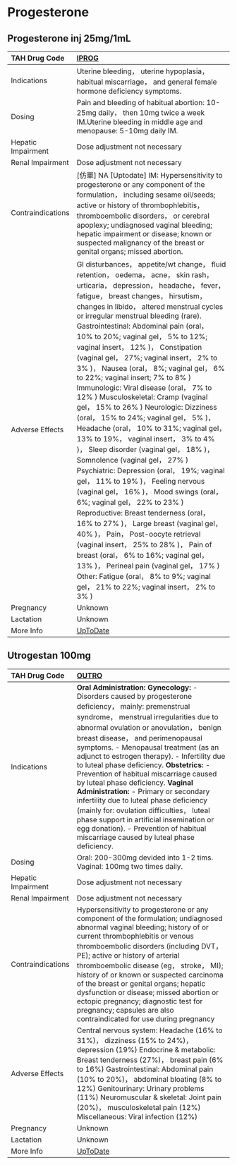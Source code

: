 # Progesterone

## Progesterone inj 25mg/1mL

| TAH Drug Code      | [IPROG](https://www.tahsda.org.tw/drugs/hissearch.php?drug_code=IPROG)                                                                                                                                                                                                                                                                                                                                                                                                                                                                                                                                                                                                                                                                                                                                                                                                                                                                                                                                                                                                                                                                                                                                                                                                                                                                        |
|:-------------------|:----------------------------------------------------------------------------------------------------------------------------------------------------------------------------------------------------------------------------------------------------------------------------------------------------------------------------------------------------------------------------------------------------------------------------------------------------------------------------------------------------------------------------------------------------------------------------------------------------------------------------------------------------------------------------------------------------------------------------------------------------------------------------------------------------------------------------------------------------------------------------------------------------------------------------------------------------------------------------------------------------------------------------------------------------------------------------------------------------------------------------------------------------------------------------------------------------------------------------------------------------------------------------------------------------------------------------------------------|
| Indications        | Uterine bleeding， uterine hypoplasia， habitual miscarriage， and general female hormone deficiency symptoms.                                                                                                                                                                                                                                                                                                                                                                                                                                                                                                                                                                                                                                                                                                                                                                                                                                                                                                                                                                                                                                                                                                                                                                                                                                |
| Dosing             | Pain and bleeding of habitual abortion: 10-25mg daily， then 10mg twice a week IM.Uterine bleeding in middle age and menopause: 5-10mg daily IM.                                                                                                                                                                                                                                                                                                                                                                                                                                                                                                                                                                                                                                                                                                                                                                                                                                                                                                                                                                                                                                                                                                                                                                                              |
| Hepatic Impairment | Dose adjustment not necessary                                                                                                                                                                                                                                                                                                                                                                                                                                                                                                                                                                                                                                                                                                                                                                                                                                                                                                                                                                                                                                                                                                                                                                                                                                                                                                                 |
| Renal Impairment   | Dose adjustment not necessary                                                                                                                                                                                                                                                                                                                                                                                                                                                                                                                                                                                                                                                                                                                                                                                                                                                                                                                                                                                                                                                                                                                                                                                                                                                                                                                 |
| Contraindications  | [仿單] NA [Uptodate] IM: Hypersensitivity to progesterone or any component of the formulation， including sesame oil/seeds; active or history of thrombophlebitis， thromboembolic disorders， or cerebral apoplexy; undiagnosed vaginal bleeding; hepatic impairment or disease; known or suspected malignancy of the breast or genital organs; missed abortion.                                                                                                                                                                                                                                                                                                                                                                                                                                                                                                                                                                                                                                                                                                                                                                                                                                                                                                                                                                             |
| Adverse Effects    | GI disturbances， appetite/wt change， fluid retention， oedema， acne， skin rash， urticaria， depression， headache， fever， fatigue， breast changes， hirsutism， changes in libido， altered menstrual cycles or irregular menstrual bleeding (rare). Gastrointestinal: Abdominal pain (oral， 10% to 20%; vaginal gel， 5% to 12%; vaginal insert， 12% )， Constipation (vaginal gel， 27%; vaginal insert， 2% to 3% )， Nausea (oral， 8%; vaginal gel， 6% to 22%; vaginal insert; 7% to 8% ) Immunologic: Viral disease (oral， 7% to 12% ) Musculoskeletal: Cramp (vaginal gel， 15% to 26% ) Neurologic: Dizziness (oral， 15% to 24%; vaginal gel， 5% )， Headache (oral， 10% to 31%; vaginal gel， 13% to 19%， vaginal insert， 3% to 4% )， Sleep disorder (vaginal gel， 18% )， Somnolence (vaginal gel， 27% ) Psychiatric: Depression (oral， 19%; vaginal gel， 11% to 19% )， Feeling nervous (vaginal gel， 16% )， Mood swings (oral， 6%; vaginal gel， 22% to 23% ) Reproductive: Breast tenderness (oral， 16% to 27% )， Large breast (vaginal gel， 40% )， Pain， Post-oocyte retrieval (vaginal insert， 25% to 28% )， Pain of breast (oral， 6% to 16%; vaginal gel， 13% )， Perineal pain (vaginal gel， 17% ) Other: Fatigue (oral， 8% to 9%; vaginal gel， 21% to 22%; vaginal insert， 2% to 3% ) |
| Pregnancy          | Unknown                                                                                                                                                                                                                                                                                                                                                                                                                                                                                                                                                                                                                                                                                                                                                                                                                                                                                                                                                                                                                                                                                                                                                                                                                                                                                                                                       |
| Lactation          | Unknown                                                                                                                                                                                                                                                                                                                                                                                                                                                                                                                                                                                                                                                                                                                                                                                                                                                                                                                                                                                                                                                                                                                                                                                                                                                                                                                                       |
| More Info          | [UpToDate](https://www.uptodate.com/contents/progesterone-drug-information)                                                                                                                                                                                                                                                                                                                                                                                                                                                                                                                                                                                                                                                                                                                                                                                                                                                                                                                                                                                                                                                                                                                                                                                                                                                                   |

## Utrogestan 100mg

| TAH Drug Code      | [OUTRO](https://www.tahsda.org.tw/drugs/hissearch.php?drug_code=OUTRO)                                                                                                                                                                                                                                                                                                                                                                                                                                                                                                                                                                                                                                                            |
|:-------------------|:----------------------------------------------------------------------------------------------------------------------------------------------------------------------------------------------------------------------------------------------------------------------------------------------------------------------------------------------------------------------------------------------------------------------------------------------------------------------------------------------------------------------------------------------------------------------------------------------------------------------------------------------------------------------------------------------------------------------------------|
| Indications        | **Oral Administration:** **Gynecology:** - Disorders caused by progesterone deficiency， mainly: premenstrual syndrome， menstrual irregularities due to abnormal ovulation or anovulation， benign breast disease， and perimenopausal symptoms. - Menopausal treatment (as an adjunct to estrogen therapy). - Infertility due to luteal phase deficiency. **Obstetrics:** - Prevention of habitual miscarriage caused by luteal phase deficiency. **Vaginal Administration:** - Primary or secondary infertility due to luteal phase deficiency (mainly for: ovulation difficulties， luteal phase support in artificial insemination or egg donation). - Prevention of habitual miscarriage caused by luteal phase deficiency. |
| Dosing             | Oral: 200-300mg devided into 1-2 tims. Vaginal: 100mg two times daily.                                                                                                                                                                                                                                                                                                                                                                                                                                                                                                                                                                                                                                                            |
| Hepatic Impairment | Dose adjustment not necessary                                                                                                                                                                                                                                                                                                                                                                                                                                                                                                                                                                                                                                                                                                     |
| Renal Impairment   | Dose adjustment not necessary                                                                                                                                                                                                                                                                                                                                                                                                                                                                                                                                                                                                                                                                                                     |
| Contraindications  | Hypersensitivity to progesterone or any component of the formulation; undiagnosed abnormal vaginal bleeding; history of or current thrombophlebitis or venous thromboembolic disorders (including DVT， PE); active or history of arterial thromboembolic disease (eg， stroke， MI); history of or known or suspected carcinoma of the breast or genital organs; hepatic dysfunction or disease; missed abortion or ectopic pregnancy; diagnostic test for pregnancy; capsules are also contraindicated for use during pregnancy                                                                                                                                                                                                 |
| Adverse Effects    | Central nervous system: Headache (16% to 31%)， dizziness (15% to 24%)， depression (19%) Endocrine & metabolic: Breast tenderness (27%)， breast pain (6% to 16%) Gastrointestinal: Abdominal pain (10% to 20%)， abdominal bloating (8% to 12%) Genitourinary: Urinary problems (11%) Neuromuscular & skeletal: Joint pain (20%)， musculoskeletal pain (12%) Miscellaneous: Viral infection (12%)                                                                                                                                                                                                                                                                                                                              |
| Pregnancy          | Unknown                                                                                                                                                                                                                                                                                                                                                                                                                                                                                                                                                                                                                                                                                                                           |
| Lactation          | Unknown                                                                                                                                                                                                                                                                                                                                                                                                                                                                                                                                                                                                                                                                                                                           |
| More Info          | [UpToDate](https://www.uptodate.com/contents/progesterone-drug-information)                                                                                                                                                                                                                                                                                                                                                                                                                                                                                                                                                                                                                                                       |


